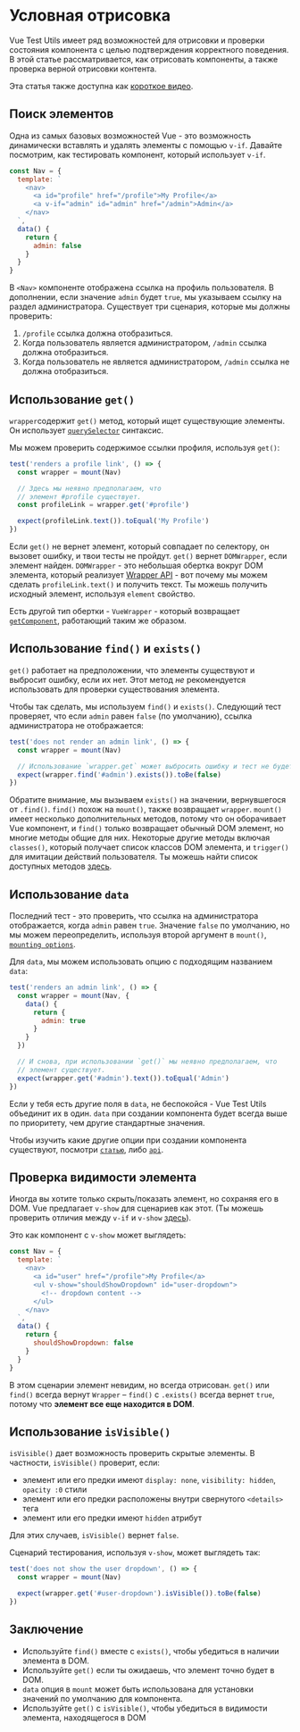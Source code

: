 # Условная отрисовка

Vue Test Utils имеет ряд возможностей для отрисовки и проверки состояния компонента с целью подтверждения корректного поведения. В этой статье рассматривается, как отрисовать компоненты, а также проверка верной отрисовки контента.

Эта статья также доступна как [короткое видео](https://www.youtube.com/watch?v=T3CHtGgEFTs&list=PLC2LZCNWKL9ahK1IoODqYxKu5aA9T5IOA&index=15).

## Поиск элементов

Одна из самых базовых возможностей Vue - это возможность динамически вставлять и удалять элементы с помощью `v-if`. Давайте посмотрим, как тестировать компонент, который использует `v-if`.

```js
const Nav = {
  template: `
    <nav>
      <a id="profile" href="/profile">My Profile</a>
      <a v-if="admin" id="admin" href="/admin">Admin</a>
    </nav>
  `,
  data() {
    return {
      admin: false
    }
  }
}
```

В `<Nav>` компоненте отображена ссылка на профиль пользователя. В дополнении, если значение `admin` будет `true`, мы указываем ссылку на раздел администратора. Существует три сценария, которые мы должны проверить:

1. `/profile` ссылка должна отобразиться.
2. Когда пользователь является администратором, `/admin` ссылка должна отобразиться.
3. Когда пользователь не является администратором, `/admin` ссылка не должна отобразиться.

## Использование `get()`

`wrapper`содержит `get()` метод, который ищет существующие элементы. Он использует [`querySelector`](https://developer.mozilla.org/en-US/docs/Web/API/Document/querySelector) синтаксис.

Мы можем проверить содержимое ссылки профиля, используя `get()`:

```js
test('renders a profile link', () => {
  const wrapper = mount(Nav)

  // Здесь мы неявно предполагаем, что 
  // элемент #profile существует.
  const profileLink = wrapper.get('#profile')

  expect(profileLink.text()).toEqual('My Profile')
})
```

Если `get()` не вернет элемент, который совпадает по селектору, он вызовет ошибку, и твои тесты не пройдут. `get()` вернет `DOMWrapper`, если элемент найден. `DOMWrapper` - это небольшая обертка вокруг DOM элемента, который реализует [Wrapper API](/api/#Wrapper-methods) - вот почему мы можем сделать `profileLink.text()` и получить текст. Ты можешь получить исходный элемент, используя `element` свойство.

Есть другой тип обертки - `VueWrapper` - который возвращает [`getComponent`](/api/#getComponent), работающий таким же образом.

## Использование `find()` и `exists()`

`get()` работает на предположении, что элементы существуют и выбросит ошибку, если их нет. Этот метод _не_ рекомендуется использовать для проверки существования элемента.

Чтобы так сделать, мы используем `find()` и `exists()`. Следующий тест проверяет, что если `admin` равен `false` (по умолчанию), ссылка администратора не отображается:

```js
test('does not render an admin link', () => {
  const wrapper = mount(Nav)

  // Использование `wrapper.get` может выбросить ошибку и тест не будет пройден.
  expect(wrapper.find('#admin').exists()).toBe(false)
})
```

Обратите внимание, мы вызываем `exists()` на значении, вернувшегося от `.find()`. `find()` похож на `mount()`, также возвращает `wrapper`. `mount()` имеет несколько дополнительных методов, потому что он оборачивает Vue компонент, и `find()` только возвращает обычный DOM элемент, но многие методы общие для них. Некоторые другие методы включая `classes()`, который получает список классов DOM элемента, и `trigger()` для имитации действий пользователя. Ты можешь найти список доступных методов [здесь](/api/#Wrapper-methods).

## Использование `data`

Последний тест - это проверить, что ссылка на администратора отображается, когда `admin` равен `true`. Значение `false` по умолчанию, но мы можем переопределить, используя второй аргумент в `mount()`, [`mounting options`](/api/#mount).

Для `data`, мы можем использовать опцию с подходящим названием `data`:

```js
test('renders an admin link', () => {
  const wrapper = mount(Nav, {
    data() {
      return {
        admin: true
      }
    }
  })

  // И снова, при использовании `get()` мы неявно предполагаем, что
  // элемент существует.
  expect(wrapper.get('#admin').text()).toEqual('Admin')
})
```

Если у тебя есть другие поля в `data`, не беспокойся - Vue Test Utils объединит их в один. `data` при создании компонента будет всегда выше по приоритету, чем другие стандартные значения.

Чтобы изучить какие другие опции при создании компонента существуют, посмотри [`статью`](/guide/essentials/passing-data.md), либо [`api`](/api/#mount).

## Проверка видимости элемента

Иногда вы хотите только скрыть/показать элемент, но сохраняя его в DOM. Vue предлагает `v-show` для сценариев как этот. (Ты можешь проверить отличия между `v-if` и `v-show` [здесь](https://v3.vuejs.org/guide/conditional.html#v-if-vs-v-show)).

Это как компонент с `v-show` может выглядеть:

```js
const Nav = {
  template: `
    <nav>
      <a id="user" href="/profile">My Profile</a>
      <ul v-show="shouldShowDropdown" id="user-dropdown">
        <!-- dropdown content -->
      </ul>
    </nav>
  `,
  data() {
    return {
      shouldShowDropdown: false
    }
  }
}
```
В этом сценарии элемент невидим, но всегда отрисован. `get()` или `find()` всегда вернут `Wrapper` – `find()` с `.exists()` всегда вернет `true`, потому что **элемент все еще находится в DOM**.

## Использование `isVisible()`

`isVisible()` дает возможность проверить скрытые элементы. В частности, `isVisible()` проверит, если:

- элемент или его предки имеют `display: none`, `visibility: hidden`, `opacity :0` стили
- элемент или его предки расположены внутри свернутого `<details>` тега
- элемент или его предки имеют `hidden` атрибут

Для этих случаев, `isVisible()` вернет `false`.

Сценарий тестирования, используя `v-show`, может выглядеть так:

```js
test('does not show the user dropdown', () => {
  const wrapper = mount(Nav)

  expect(wrapper.get('#user-dropdown').isVisible()).toBe(false)
})
```

## Заключение

- Используйте `find()` вместе с `exists()`, чтобы убедиться в наличии элемента в DOM.
- Используйте `get()` если ты ожидаешь, что элемент точно будет в DOM.
- `data` опция в `mount` может быть использована для установки значений по умолчанию для компонента.
- Используйте `get()` с `isVisible()`, чтобы убедиться в видимости элемента, находящегося в DOM
